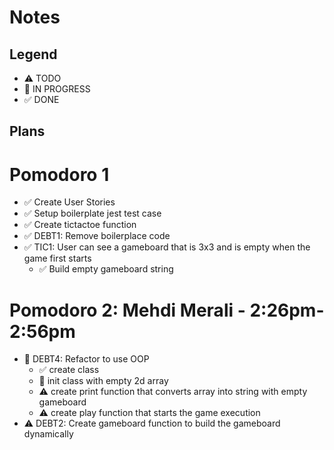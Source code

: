 # Notes

## Legend

- ⚠ TODO
- 🚧 IN PROGRESS
- ✅ DONE

## Plans

# Pomodoro 1

- ✅ Create User Stories
- ✅ Setup boilerplate jest test case
- ✅ Create tictactoe function
- ✅ DEBT1: Remove boilerplace code
- ✅ TIC1: User can see a gameboard that is 3x3 and is empty when the game first starts
  - ✅ Build empty gameboard string

# Pomodoro 2: Mehdi Merali - 2:26pm-2:56pm

- 🚧 DEBT4: Refactor to use OOP
  - ✅ create class
  - 🚧 init class with empty 2d array
  - ⚠ create print function that converts array into string with empty gameboard
  - ⚠ create play function that starts the game execution
- ⚠ DEBT2: Create gameboard function to build the gameboard dynamically
